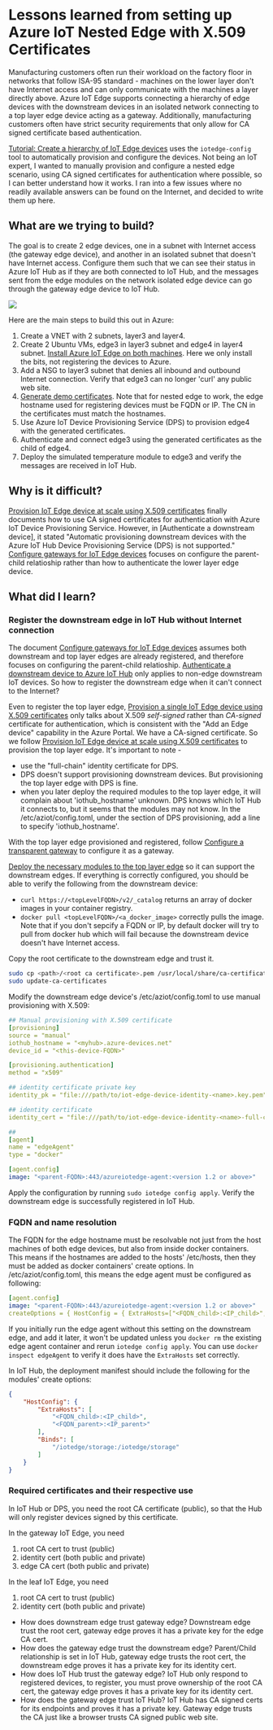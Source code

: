 # Lessons learned from setting up Azure IoT Nested Edge with X.509 Certificates

Manufacturing customers often run their workload on the factory floor in networks that follow ISA-95 standard - machines on the lower layer don't have Internet access and can only communicate with the machines a layer directly above. Azure IoT Edge supports connecting a hierarchy of edge devices with the downstream devices in an isolated network connecting to a top layer edge device acting as a gateway. Additionally, manufacturing customers often have strict security requirements that only allow for CA signed certificate based authentication.

[Tutorial: Create a hierarchy of IoT Edge devices](https://docs.microsoft.com/en-us/azure/iot-edge/tutorial-nested-iot-edge?view=iotedge-2020-11) uses the `iotedge-config` tool to automatically provision and configure the devices. Not being an IoT expert, I wanted to manually provision and configure a nested edge scenario, using CA signed certificates for authentication where possible, so I can better understand how it works. I ran into a few issues where no readily available answers can be found on the Internet, and decided to write them up here.

## What are we trying to build?

The goal is to create 2 edge devices, one in a subnet with Internet access (the gateway edge device), and another in an isolated subnet that doesn't have Internet access. Configure them such that we can see their status in Azure IoT Hub as if they are both connected to IoT Hub, and the messages sent from the edge modules on the network isolated edge device can go through the gateway edge device to IoT Hub.

<img src="images/overview.png" />

Here are the main steps to build this out in Azure:

1. Create a VNET with 2 subnets, layer3 and layer4.
2. Create 2 Ubuntu VMs, edge3 in layer3 subnet and edge4 in layer4 subnet. [Install Azure IoT Edge on both machines](https://docs.microsoft.com/en-us/azure/iot-edge/how-to-provision-single-device-linux-symmetric?view=iotedge-2020-11&tabs=azure-portal#install-iot-edge). Here we only install the bits, not registering the devices to Azure.
3. Add a NSG to layer3 subnet that denies all inbound and outbound Internet connection. Verify that edge3 can no longer 'curl' any public web site.
4. [Generate demo certificates](https://docs.microsoft.com/en-us/azure/iot-edge/how-to-create-test-certificates?view=iotedge-2020-11). Note that for nested edge to work, the edge hostname used for registering devices must be FQDN or IP. The CN in the certificates must match the hostnames.
5. Use Azure IoT Device Provisioning Service (DPS) to provision edge4 with the generated certificates.
6. Authenticate and connect edge3 using the generated certificates as the child of edge4.
7. Deploy the simulated temperature module to edge3 and verify the messages are received in IoT Hub.

## Why is it difficult?

[Provision IoT Edge device at scale using X.509 certificates](https://docs.microsoft.com/en-us/azure/iot-edge/how-to-provision-devices-at-scale-linux-x509?view=iotedge-2020-11&tabs=individual-enrollment) finally documents how to use CA signed certificates for authentication with Azure IoT Device Provisioning Service. However, in [Authenticate a downstream device], it stated "Automatic provisioning downstream devices with the Azure IoT Hub Device Provisioning Service (DPS) is not supported."
[Configure gateways for IoT Edge devices](https://docs.microsoft.com/en-us/azure/iot-edge/how-to-connect-downstream-iot-edge-device?view=iotedge-2020-11&tabs=azure-portal) focuses on configure the parent-child relatioship rather than how to authenticate the lower layer edge device.

## What did I learn?

### Register the downstream edge in IoT Hub without Internet connection

The document [Configure gateways for IoT Edge devices](https://docs.microsoft.com/en-us/azure/iot-edge/how-to-connect-downstream-iot-edge-device?view=iotedge-2020-11&tabs=azure-portal) assumes both downstream and top layer edges are already registered, and therefore focuses on configuring the parent-child relatioship. [Authenticate a downstream device to Azure IoT Hub](https://docs.microsoft.com/en-us/azure/iot-edge/how-to-authenticate-downstream-device?view=iotedge-2020-11) only applies to non-edge downstream IoT devices. So how to register the downstream edge when it can't connect to the Internet?

Even to register the top layer edge, [Provision a single IoT Edge device using X.509 certificates](https://docs.microsoft.com/en-us/azure/iot-edge/how-to-provision-single-device-linux-x509?view=iotedge-2020-11&tabs=azure-portal) only talks about X.509 _self-signed_ rather than _CA-signed_ certificate for authentication, which is consistent with the "Add an Edge device" capability in the Azure Portal. We have a CA-signed certificate. So we follow [Provision IoT Edge device at scale using X.509 certificates](https://docs.microsoft.com/en-us/azure/iot-edge/how-to-provision-devices-at-scale-linux-x509?view=iotedge-2020-11&tabs=individual-enrollment) to provision the top layer edge. It's important to note -

* use the "full-chain" identity certificate for DPS.
* DPS doesn't support provisioning downstream devices. But provisioning the top layer edge with DPS is fine.
* when you later deploy the required modules to the top layer edge, it will complain about 'iothub_hostname' unknown. DPS knows which IoT Hub it connects to, but it seems that the modules may not know. In the /etc/aziot/config.toml, under the section of DPS provisioning, add a line to specify 'iothub_hostname'.

With the top layer edge provisioned and registered, follow [Configure a transparent gateway](https://docs.microsoft.com/en-us/azure/iot-edge/how-to-create-transparent-gateway?view=iotedge-2020-11) to configure it as a gateway.

[Deploy the necessary modules to the top layer edge](https://docs.microsoft.com/en-us/azure/iot-edge/how-to-connect-downstream-iot-edge-device?view=iotedge-2020-11&tabs=azure-portal#deploy-modules-to-top-layer-devices) so it can support the downstream edges. If everything is correctly configured, you should be able to verify the following from the downstream device:

* `curl https://<topLevelFQDN>/v2/_catalog` returns an array of docker images in your container registry.
* `docker pull <topLevelFQDN>/<a_docker_image>` correctly pulls the image. Note that if you don't sepcify a FQDN or IP, by default docker will try to pull from docker hub which will fail because the downstream device doesn't have Internet access.

Copy the root certificate to the downstream edge and trust it.

```bash
sudo cp <path>/<root ca certificate>.pem /usr/local/share/ca-certificates/<root ca certificate>.pem.crt
sudo update-ca-certificates
```

Modify the downstream edge device's /etc/aziot/config.toml to use manual provisioning with X.509:

```yaml
## Manual provisioning with X.509 certificate
[provisioning]
source = "manual"
iothub_hostname = "<myhub>.azure-devices.net"
device_id = "<this-device-FQDN>"

[provisioning.authentication]
method = "x509"

## identity certificate private key
identity_pk = "file:///path/to/iot-edge-device-identity-<name>.key.pem"

## identity certificate
identity_cert = "file:///path/to/iot-edge-device-identity-<name>-full-chain.cert.pem"

##
[agent]
name = "edgeAgent"
type = "docker"

[agent.config]
image: "<parent-FQDN>:443/azureiotedge-agent:<version 1.2 or above>"
```

Apply the configuration by running `sudo iotedge config apply`. Verify the downstream edge is successfully registered in IoT Hub.

### FQDN and name resolution

The FQDN for the edge hostname must be resolvable not just from the host machines of both edge devices, but also from inside docker containers. This means if the hostnames are added to the hosts' /etc/hosts, then they must be added as docker containers' create options. In /etc/aziot/config.toml, this means the edge agent must be configured as following:

```yaml
[agent.config]
image: "<parent-FQDN>:443/azureiotedge-agent:<version 1.2 or above>"
createOptions = { HostConfig = { ExtraHosts=["<FQDN_child>:<IP_child>", "<FQDN_parent>:<IP_parent>"], Binds = ["/iotedge/storage:/iotedge/storage"] } }
```

If you initially run the edge agent without this setting on the downstream edge, and add it later, it won't be updated unless you `docker rm` the existing edge agent container and rerun `iotedge config apply`. You can use `docker inspect edgeAgent` to verify it does have the `ExtraHosts` set correctly.

In IoT Hub, the deployment manifest should include the following for the modules' create options:

```json
{
    "HostConfig": {
        "ExtraHosts": [
            "<FQDN_child>:<IP_child>",
            "<FQDN_parent>:<IP_parent>"
        ],
        "Binds": [
            "/iotedge/storage:/iotedge/storage"
        ]
    }
}
```

### Required certificates and their respective use

In IoT Hub or DPS, you need the root CA certificate (public), so that the Hub will only register devices signed by this certificate.

In the gateway IoT Edge, you need

1. root CA cert to trust (public)
2. identity cert (both public and private)
3. edge CA cert (both public and private)

In the leaf IoT Edge, you need

1. root CA cert to trust (public)
2. identity cert (both public and private)

* How does downstream edge trust gateway edge? Downstream edge trust the root cert, gateway edge proves it has a private key for the edge CA cert.
* How does the gateway edge trust the downstream edge? Parent/Child relationship is set in IoT Hub, gateway edge trusts the root cert, the downstream edge proves it has a private key for its identity cert.
* How does IoT Hub trust the gateway edge? IoT Hub only respond to registered devices, to register, you must prove ownership of the root CA cert, the gateway edge proves it has a private key for its identity cert.
* How does the gateway edge trust IoT Hub? IoT Hub has CA signed certs for its endpoints and proves it has a private key. Gateway edge trusts the CA just like a browser trusts CA signed public web site.
